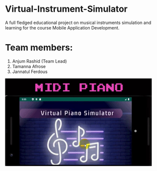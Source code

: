 # Virtual-Instrument-Simulator
A full fledged educational project on musical instruments simulation and learning for the course Mobile Application Development.

# Team members:
1. Anjum Rashid (Team Lead)
2. Tamanna Afrose
3. Jannatul Ferdous

![](vis-Gif.gif)
